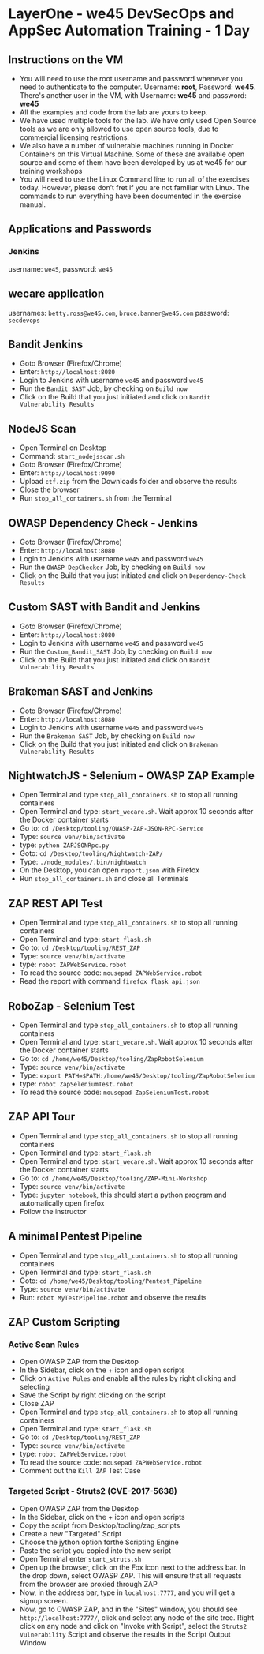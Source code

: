# LayerOne - we45 DevSecOps and AppSec Automation Training - 1 Day

## Instructions on the VM
- You will need to use the root username and password whenever you need to authenticate to the computer. Username: **root**, Password: **we45**. There's another user in the VM, with Username: **we45** and password: **we45**
- All the examples and code from the lab are yours to keep. 
- We have used multiple tools for the lab. We have only used Open Source tools as we are only allowed to use open source tools, due to commercial licensing restrictions. 
- We also have a number of vulnerable machines running in Docker Containers on this Virtual Machine. Some of these are available open source and some of them have been developed by us at we45 for our training workshops
- You will need to use the Linux Command line to run all of the exercises today. However, please don’t fret if you are not familiar with Linux. The commands to run everything have been documented in the exercise manual.


## Applications and Passwords

### Jenkins 
username: `we45`, password: `we45`

## wecare application
usernames: `betty.ross@we45.com`, `bruce.banner@we45.com`
password: `secdevops`

## Bandit Jenkins
* Goto Browser (Firefox/Chrome)
* Enter: `http://localhost:8080`
* Login to Jenkins with username `we45`	and password `we45`
* Run the `Bandit SAST` Job, by checking on `Build now`
* Click on the Build that you just initiated and click on `Bandit Vulnerability Results`

## NodeJS Scan
* Open Terminal on Desktop
* Command: `start_nodejsscan.sh`
* Goto Browser (Firefox/Chrome)
* Enter: `http://localhost:9090`
* Upload `ctf.zip` from the Downloads folder and observe the results
* Close the browser
* Run `stop_all_containers.sh` from the Terminal

## OWASP Dependency Check - Jenkins
* Goto Browser (Firefox/Chrome)
* Enter: `http://localhost:8080`
* Login to Jenkins with username `we45`	and password `we45`
* Run the `OWASP DepChecker` Job, by checking on `Build now`
* Click on the Build that you just initiated and click on `Dependency-Check Results`

## Custom SAST with Bandit and Jenkins
* Goto Browser (Firefox/Chrome)
* Enter: `http://localhost:8080`
* Login to Jenkins with username `we45`	and password `we45`
* Run the `Custom_Bandit_SAST` Job, by checking on `Build now`
* Click on the Build that you just initiated and click on `Bandit Vulnerability Results`

## Brakeman SAST and Jenkins
* Goto Browser (Firefox/Chrome)
* Enter: `http://localhost:8080`
* Login to Jenkins with username `we45`	and password `we45`
* Run the `Brakeman SAST` Job, by checking on `Build now`
* Click on the Build that you just initiated and click on `Brakeman Vulnerability Results`

## NightwatchJS - Selenium - OWASP ZAP Example
* Open Terminal and type `stop_all_containers.sh` to stop all running containers
* Open Terminal and type: `start_wecare.sh`. Wait approx 10 seconds after the Docker container starts
* Go to: `cd /Desktop/tooling/OWASP-ZAP-JSON-RPC-Service`
* Type: `source venv/bin/activate`
* type: `python ZAPJSONRpc.py`
* Goto: `cd /Desktop/tooling/Nightwatch-ZAP/`
* Type: `./node_modules/.bin/nightwatch`
* On the Desktop, you can open `report.json` with Firefox
* Run `stop_all_containers.sh` and close all Terminals

## ZAP REST API Test
* Open Terminal and type `stop_all_containers.sh` to stop all running containers
* Open Terminal and type: `start_flask.sh`
* Go to: `cd /Desktop/tooling/REST_ZAP`
* Type: `source venv/bin/activate`
* type: `robot ZAPWebService.robot`
* To read the source code: `mousepad ZAPWebService.robot`
* Read the report with command `firefox flask_api.json`

## RoboZap - Selenium Test
* Open Terminal and type `stop_all_containers.sh` to stop all running containers
* Open Terminal and type: `start_wecare.sh`. Wait approx 10 seconds after the Docker container starts
* Go to: `cd /home/we45/Desktop/tooling/ZapRobotSelenium`
* Type: `source venv/bin/activate`
* Type: `export PATH=$PATH:/home/we45/Desktop/tooling/ZapRobotSelenium`
* type: `robot ZapSeleniumTest.robot`
* To read the source code: `mousepad ZapSeleniumTest.robot`

## ZAP API Tour
* Open Terminal and type `stop_all_containers.sh` to stop all running containers
* Open Terminal and type: `start_flask.sh`
* Open Terminal and type: `start_wecare.sh`. Wait approx 10 seconds after the Docker container starts
* Go to: `cd /home/we45/Desktop/tooling/ZAP-Mini-Workshop`
* Type: `source venv/bin/activate`
* Type: `jupyter notebook`, this should start a python program and automatically open firefox
* Follow the instructor

## A minimal Pentest Pipeline
* Open Terminal and type `stop_all_containers.sh` to stop all running containers
* Open Terminal and type: `start_flask.sh`
* Goto: `cd /home/we45/Desktop/tooling/Pentest_Pipeline`
* Type: `source venv/bin/activate`
* Run: `robot MyTestPipeline.robot` and observe the results

## ZAP Custom Scripting

### Active Scan Rules
* Open OWASP ZAP from the Desktop
* In the Sidebar, click on the + icon and open scripts
* Click on `Active Rules` and enable all the rules by right clicking and selecting
* Save the Script by right clicking on the script
* Close ZAP
* Open Terminal and type `stop_all_containers.sh` to stop all running containers
* Open Terminal and type: `start_flask.sh`
* Go to: `cd /Desktop/tooling/REST_ZAP`
* Type: `source venv/bin/activate`
* type: `robot ZAPWebService.robot`
* To read the source code: `mousepad ZAPWebService.robot`
* Comment out the `Kill ZAP` Test Case

### Targeted Script - Struts2 (CVE-2017-5638)
* Open OWASP ZAP from the Desktop
* In the Sidebar, click on the + icon and open scripts
* Copy the script from Desktop/tooling/zap_scripts
* Create a new "Targeted" Script
* Choose the jython option forthe Scripting Engine
* Paste the script you copied into the new script
* Open Terminal enter `start_struts.sh`
* Open up the browser, click on the Fox icon next to the address bar. In the drop down, select OWASP ZAP. This will ensure that all requests from the browser are proxied through ZAP
* Now, in the address bar, type in `localhost:7777`, and you will get a signup screen.  
* Now, go to OWASP ZAP, and in the "Sites" window, you should see `http://localhost:7777/`, click and select any node of the site tree. Right click on any node and click on "Invoke with Script", select the `Struts2 Vulnerability` Script and observe the results in the Script Output Window
